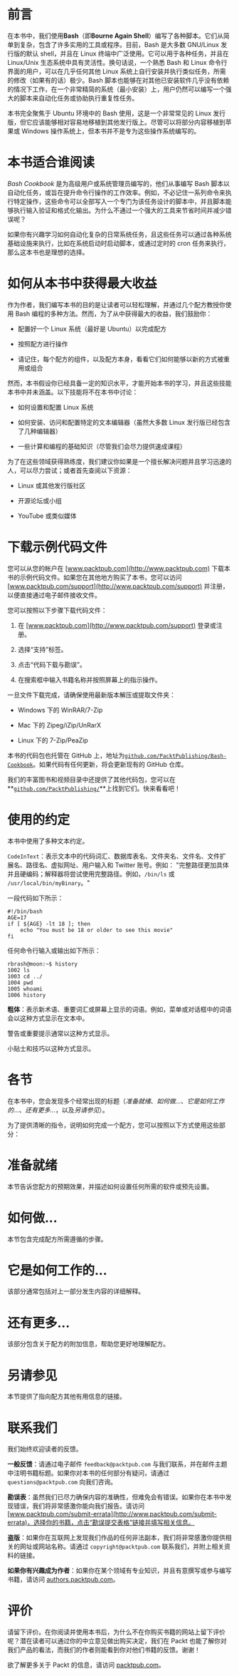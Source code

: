 # 前言

在本书中，我们使用**Bash**（即**Bourne Again Shell**）编写了各种脚本。它们从简单到复杂，包含了许多实用的工具或程序。目前，Bash 是大多数 GNU/Linux 发行版的默认 shell，并且在 Linux 终端中广泛使用。它可以用于各种任务，并且在 Linux/Unix 生态系统中具有灵活性。换句话说，一个熟悉 Bash 和 Linux 命令行界面的用户，可以在几乎任何其他 Linux 系统上自行安装并执行类似任务，所需的修改（如果有的话）极少。Bash 脚本也能够在对其他已安装软件几乎没有依赖的情况下工作，在一个非常精简的系统（最小安装）上，用户仍然可以编写一个强大的脚本来自动化任务或协助执行重复性任务。

本书完全聚焦于 Ubuntu 环境中的 Bash 使用，这是一个非常常见的 Linux 发行版，但它应该能够相对容易地移植到其他发行版上。尽管可以将部分内容移植到苹果或 Windows 操作系统上，但本书并不是专为这些操作系统编写的。

# 本书适合谁阅读

*Bash Cookbook* 是为高级用户或系统管理员编写的，他们从事编写 Bash 脚本以自动化任务，或旨在提升命令行操作的工作效率。例如，不必记住一系列命令来执行特定操作，这些命令可以全部写入一个专门为该任务设计的脚本中，并且脚本能够执行输入验证和格式化输出。为什么不通过一个强大的工具来节省时间并减少错误呢？

如果你有兴趣学习如何自动化复杂的日常系统任务，且这些任务可以通过各种系统基础设施来执行，比如在系统启动时启动脚本，或通过定时的 cron 任务来执行，那么这本书也是理想的选择。

# 如何从本书中获得最大收益

作为作者，我们编写本书的目的是让读者可以轻松理解，并通过几个配方教授你使用 Bash 编程的多种方法。然而，为了从中获得最大的收益，我们鼓励你：

+   配置好一个 Linux 系统（最好是 Ubuntu）以完成配方

+   按照配方进行操作

+   请记住，每个配方的组件，以及配方本身，看看它们如何能够以新的方式被重用或组合

然而，本书假设你已经具备一定的知识水平，才能开始本书的学习，并且这些技能本书中并未涵盖。以下技能将不在本书中讨论：

+   如何设置和配置 Linux 系统

+   如何安装、访问和配置特定的文本编辑器（虽然大多数 Linux 发行版已经包含了几种编辑器）

+   一些计算和编程的基础知识（尽管我们会尽力提供速成课程）

为了在这些领域获得熟练度，我们建议你如果是一个擅长解决问题并且学习迅速的人，可以尽力尝试；或者首先查阅以下资源：

+   Linux 或其他发行版社区

+   开源论坛或小组

+   YouTube 或类似媒体

# 下载示例代码文件

您可以从您的帐户在 [www.packtpub.com](http://www.packtpub.com) 下载本书的示例代码文件。如果您在其他地方购买了本书，您可以访问 [www.packtpub.com/support](http://www.packtpub.com/support) 并注册，以便直接通过电子邮件接收文件。

您可以按照以下步骤下载代码文件：

1.  在 [www.packtpub.com](http://www.packtpub.com/support) 登录或注册。

1.  选择“支持”标签。

1.  点击“代码下载与勘误”。

1.  在搜索框中输入书籍名称并按照屏幕上的指示操作。

一旦文件下载完成，请确保使用最新版本解压或提取文件夹：

+   Windows 下的 WinRAR/7-Zip

+   Mac 下的 Zipeg/iZip/UnRarX

+   Linux 下的 7-Zip/PeaZip

本书的代码包也托管在 GitHub 上，地址为[`github.com/PacktPublishing/Bash-Cookbook`](https://github.com/PacktPublishing/Bash-Cookbook)。如果代码有任何更新，将会更新现有的 GitHub 仓库。

我们的丰富图书和视频目录中还提供了其他代码包，您可以在**[`github.com/PacktPublishing/`](https://github.com/PacktPublishing/)**上找到它们。快来看看吧！

# 使用的约定

本书中使用了多种文本约定。

`CodeInText`：表示文本中的代码词汇、数据库表名、文件夹名、文件名、文件扩展名、路径名、虚拟网址、用户输入和 Twitter 账号。例如： "完整路径更加具体并且硬编码；解释器将尝试使用完整路径。例如，`/bin/ls` 或 `/usr/local/bin/myBinary`。"

一段代码如下所示：

```
#!/bin/bash
AGE=17
if [ ${AGE} -lt 18 ]; then
    echo "You must be 18 or older to see this movie"
fi
```

任何命令行输入或输出如下所示：

```
rbrash@moon:~$ history
1002 ls
1003 cd ../
1004 pwd
1005 whoami
1006 history
```

**粗体**：表示新术语、重要词汇或屏幕上显示的词语。例如，菜单或对话框中的词语会以这种方式显示在文本中。

警告或重要提示通常以这种方式显示。

小贴士和技巧以这种方式显示。

# 各节

在本书中，您会发现多个经常出现的标题（*准备就绪*、*如何做...*、*它是如何工作的...*、*还有更多...*，以及*另请参见*）。

为了提供清晰的指令，说明如何完成一个配方，您可以按照以下方式使用这些部分：

# 准备就绪

本节告诉您配方的预期效果，并描述如何设置任何所需的软件或预先设置。

# 如何做...

本节包含完成配方所需遵循的步骤。

# 它是如何工作的...

该部分通常包括对上一部分发生内容的详细解释。

# 还有更多...

该部分包含关于配方的附加信息，帮助您更好地理解配方。

# 另请参见

本节提供了指向配方其他有用信息的链接。

# 联系我们

我们始终欢迎读者的反馈。

**一般反馈**：请通过电子邮件 `feedback@packtpub.com` 与我们联系，并在邮件主题中注明书籍标题。如果你对本书的任何部分有疑问，请通过 `questions@packtpub.com` 向我们咨询。

**勘误表**：虽然我们已尽力确保内容的准确性，但难免会有错误。如果你在本书中发现错误，我们将非常感激你能向我们报告。请访问 [www.packtpub.com/submit-errata](http://www.packtpub.com/submit-errata)，选择你的书籍，点击“勘误提交表格”链接并填写相关信息。

**盗版**：如果你在互联网上发现我们作品的任何非法副本，我们将非常感激你提供相关的网址或网站名称。请通过 `copyright@packtpub.com` 联系我们，并附上相关资料的链接。

**如果你有兴趣成为作者**：如果你在某个领域有专业知识，并且有意撰写或参与编写书籍，请访问 [authors.packtpub.com](http://authors.packtpub.com/)。

# 评价

请留下评价。在你阅读并使用本书后，为什么不在你购买书籍的网站上留下评价呢？潜在读者可以通过你的中立意见做出购买决定，我们在 Packt 也能了解你对我们产品的看法，而我们的作者则能看到你对他们书籍的反馈。谢谢！

欲了解更多关于 Packt 的信息，请访问 [packtpub.com](https://www.packtpub.com/)。
